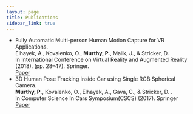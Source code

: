 ```yaml
---
layout: page
title: Publications
sidebar_link: true
---
```




-  Fully Automatic Multi-person Human Motion Capture for VR Applications. <br>
   Elhayek, A., Kovalenko, O., **Murthy, P.**, Malik, J., & Stricker, D. <br>
   In International Conference on Virtual Reality and Augmented Reality (2018). (pp. 28–47). Springer. <br>
   [Paper](https://www.dfki.de/web/forschung/publikationen/renameFileForDownload?filename=Elhayek2018_EuroVR_Multi-person%20Human%20Motion%20Capture.pdf&file_id=uploads_3812)
-  3D Human Pose Tracking inside Car using Single RGB Spherical Camera. <br> 
   **Murthy, P.**, Kovalenko, O., Elhayek, A., Gava, C., & Stricker, D. . <br>
   In Computer Science In Cars Symposium(CSCS) (2017). Springer <br>
   [Paper](https://www.dfki.de/web/forschung/publikationen/renameFileForDownload?filename=Murthy_2017_ACM_CSCS_3D_Human_Pose_Spherical.pdf&file_id=uploads_3284)


